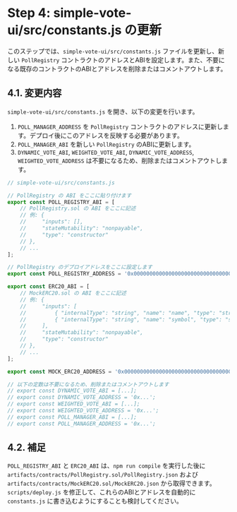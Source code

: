 # Step 4: simple-vote-ui/src/constants.js の更新

このステップでは、`simple-vote-ui/src/constants.js` ファイルを更新し、新しい `PollRegistry` コントラクトのアドレスとABIを設定します。また、不要になる既存のコントラクトのABIとアドレスを削除またはコメントアウトします。

## 4.1. 変更内容

`simple-vote-ui/src/constants.js` を開き、以下の変更を行います。

1.  `POLL_MANAGER_ADDRESS` を `PollRegistry` コントラクトのアドレスに更新します。デプロイ後にこのアドレスを反映する必要があります。
2.  `POLL_MANAGER_ABI` を新しい `PollRegistry` のABIに更新します。
3.  `DYNAMIC_VOTE_ABI`, `WEIGHTED_VOTE_ABI`, `DYNAMIC_VOTE_ADDRESS`, `WEIGHTED_VOTE_ADDRESS` は不要になるため、削除またはコメントアウトします。

```javascript
// simple-vote-ui/src/constants.js

// PollRegistry の ABI をここに貼り付けます
export const POLL_REGISTRY_ABI = [
    // PollRegistry.sol の ABI をここに記述
    // 例: {
    //     "inputs": [],
    //     "stateMutability": "nonpayable",
    //     "type": "constructor"
    // },
    // ...
];

// PollRegistry のデプロイアドレスをここに設定します
export const POLL_REGISTRY_ADDRESS = '0x0000000000000000000000000000000000000000'; // デプロイ後に更新

export const ERC20_ABI = [
    // MockERC20.sol の ABI をここに記述
    // 例: {
    //     "inputs": [
    //         { "internalType": "string", "name": "name", "type": "string" },
    //         { "internalType": "string", "name": "symbol", "type": "string" }
    //     ],
    //     "stateMutability": "nonpayable",
    //     "type": "constructor"
    // },
    // ...
];

export const MOCK_ERC20_ADDRESS = '0x0000000000000000000000000000000000000000'; // デプロイ後に更新

// 以下の定数は不要になるため、削除またはコメントアウトします
// export const DYNAMIC_VOTE_ABI = [...];
// export const DYNAMIC_VOTE_ADDRESS = '0x...';
// export const WEIGHTED_VOTE_ABI = [...];
// export const WEIGHTED_VOTE_ADDRESS = '0x...';
// export const POLL_MANAGER_ABI = [...];
// export const POLL_MANAGER_ADDRESS = '0x...';
```

## 4.2. 補足

`POLL_REGISTRY_ABI` と `ERC20_ABI` は、`npm run compile` を実行した後に `artifacts/contracts/PollRegistry.sol/PollRegistry.json` および `artifacts/contracts/MockERC20.sol/MockERC20.json` から取得できます。`scripts/deploy.js` を修正して、これらのABIとアドレスを自動的に `constants.js` に書き込むようにすることも検討してください。